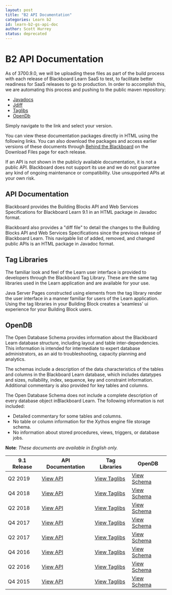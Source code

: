 ```yaml
---
layout: post
title: "B2 API Documentation"
categories: Learn b2
id: learn-b2-gs-api-doc
author: Scott Hurrey
status: deprecated
---
```


# B2 API Documentation

As of 3700.9.0, we will be uploading these files as part of the build process
with each release of Blackboard Learn SaaS to test, to facilitate better
readiness for SaaS releases to go to production. In order to accomplish this,
we are automating this process and pushing to the public maven repository:

- [Javadocs](https://bbprepo.blackboard.com/content/repositories/public/bbdn/javadocs/)
- [Jdiff](https://bbprepo.blackboard.com/content/repositories/public/bbdn/jdiff/)
- [Taglibs](https://bbprepo.blackboard.com/content/repositories/public/bbdn/taglibs/)
- [OpenDb](https://bbprepo.blackboard.com/content/repositories/public/bbdn/schema/)

Simply navigate to the link and select your version.

You can view these documentation packages directly in HTML using the following
links. You can also download the packages and access earlier versions of these
documents through [Behind the
Blackboard](https:///blackboard.secure.force.com/) on the Download
Files page for each release.

If an API is not shown in the publicly available documentation, it is not a
public API. Blackboard does not support its use and we do not guarantee any
kind of ongoing maintenance or compatibility. Use unsupported APIs at your own
risk.

## API Documentation

Blackboard provides the Building Blocks API and Web Services Specifications
for Blackboard Learn 9.1 in an HTML package in Javadoc format.

Blackboard also provides a "diff file" to detail the changes to the Building
Blocks API and Web Services Specifications since the previous release of
Blackboard Learn. This navigable list of added, removed, and changed public
APIs is an HTML package in Javadoc format.

## Tag Libraries

The familiar look and feel of the Learn user interface is provided to
developers through the Blackboard Tag Library. These are the same tag
libraries used in the Learn application and are available for your use.

Java Server Pages constructed using elements from the tag library render the
user interface in a manner familiar for users of the Learn application. Using
the tag libraries in your Building Block creates a 'seamless' ui experience
for your Building Block users.

## OpenDB

The Open Database Schema provides information about the Blackboard Learn
database structure, including layout and table inter-dependencies. This
information is intended for intermediate to expert database administrators, as
an aid to troubleshooting, capacity planning and analytics.

The schemas include a description of the data characteristics of the tables
and columns in the Blackboard Learn database, which includes datatypes and
sizes, nullability, index, sequence, key and constraint information.
Additional commentary is also provided for key tables and columns.

The Open Database Schema does not include a complete description of every
database object inBlackboard Learn. The following information is not included:

- Detailed commentary for some tables and columns.
- No table or column information for the Xythos engine file storage schema.
- No information about stored procedures, views, triggers, or database jobs.

**Note**: _These documents are available in English only._

| 9.1 Release | API Documentation                                                                              | Tag Libraries                                                                                      | OpenDB                                                                                            |
| ----------- | ---------------------------------------------------------------------------------------------- | -------------------------------------------------------------------------------------------------- | ------------------------------------------------------------------------------------------------- |
| Q2 2019     | [View API](https://library.blackboard.com/ref/09437c98-d952-421f-81d4-b5a1c9f89c9b/index.htm)  | [View Taglibs](https://library.blackboard.com/ref/f2b33f1e-98e0-4971-84e4-75594a6040aa/index.htm)  | [View Schema](https://library.blackboard.com/ref/6d327177-0ef6-455d-86cd-c186e8072a6a/index.htm)  |
| Q4 2018     | [View API](https://library.blackboard.com/ref/15075edc-3eb9-41d6-a6cb-3d458b5ce911/index.htm)  | [View Taglibs](https://library.blackboard.com/d/%3Fafdffb64-2cac-4be1-90e4-d0cc689e5cab)           | [View Schema](https://library.blackboard.com/ref/131b1542-9787-4925-91fd-3d680b9239ef/index.htm)  |
| Q2 2018     | [View API](https://library.blackboard.com/d/%3Fafae3973-a6ad-4c93-b774-072ea66f4acf)           | [View Taglibs](https://library.blackboard.com/d/%3F3568f4bb-7b95-44e7-aa33-40088b6e40c8)           | [View Schema](https://library.blackboard.com/ref/21b2b960-4389-46fb-95c7-b328a911a10a)            |
| Q4 2017     | [View API](https://library.blackboard.com/ref/e298c16a-936a-4af6-ad2f-65ab8221dcb5)            | [View Taglibs](https://library.blackboard.com/ref/c1cec285-55a0-4be4-a587-dd5f4ca4c37c)            | [View Schema](https://library.blackboard.com/d/%3F71047b43-8053-4231-9a09-46ab68abeecb)           |
| Q2 2017     | [View API](https://library.blackboard.com/ref/51f820b3-25a9-459b-b6bd-2a4fe6aedd8f/index.htm)  | [View Taglibs](https://library.blackboard.com/d/%3F5e058282-b48c-462c-a99b-63050c201f35)           | [View Schema](https://library.blackboard.com/d/%3F6e77844c-183a-4bce-b229-72961fe03e31)           |
| Q4 2016     | [View API](https://library.blackboard.com/d/%3F78e2d337-a6b3-4483-98b0-ac2a491f1135)           | [View Taglibs](https://library.blackboard.com/d/%3F2af249ea-1073-4c77-97ea-90d14c80f2a5)           | [View Schema](https://library.blackboard.com/d/%3Fb292c30f-4e6d-4211-8a2c-f28a12bfd3fd)           |
| Q2 2016     | [View API](https://library.blackboard.com/ref/16ce28ed-bbca-4c63-8a85-8427e135a710/index.htm)  | [View Taglibs](https://library.blackboard.com/ref/ece618d2-a7c2-488d-a816-c5a92ff09cd6/index.htm)  | [View Schema](https://library.blackboard.com/ref/a8859dd1-b28a-40e0-9aa4-763cf0d65e04/index.htm)  |
| Q4 2015     | [View API](https://library.blackboard.com/ref/564b246f-4b44-4e85-881e-3731b8a3fe45/index.html) | [View Taglibs](https://library.blackboard.com/ref/8ff5b468-6512-46a3-bc0b-2309de00b802/index.html) | [View Schema](https://library.blackboard.com/ref/589ebf8f-b007-425d-91ec-27d53e40fde4/index.html) |
